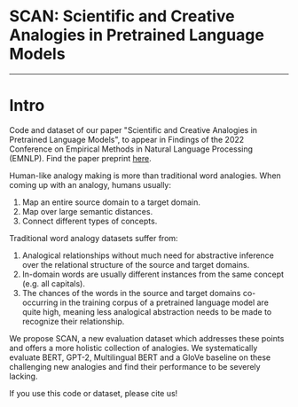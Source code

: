 # SCAN: Scientific and Creative Analogies in Pretrained Language Models
---
# Intro

Code and dataset of our paper "Scientific and Creative Analogies in Pretrained Language Models", to appear in Findings of the 2022 Conference on Empirical Methods in Natural Language Processing (EMNLP). Find the paper preprint [here](https://arxiv.org/abs/2211.15268).


Human-like analogy making is more than traditional word analogies. When coming up with an analogy, humans usually:
1. Map an entire source domain to a target domain.
2. Map over large semantic distances.
3. Connect different types of concepts.

Traditional word analogy datasets suffer from:
1. Analogical relationships without much need for abstractive inference over the relational structure of the source and target domains.
2. In-domain words are usually different instances from the same concept (e.g. all capitals).
3. The chances of the words in the source and target domains co-occurring in the training corpus of a pretrained language model are quite high, meaning less analogical abstraction needs to be made to recognize their relationship.

We propose SCAN, a new evaluation dataset which addresses these points and offers a more holistic collection of analogies. We systematically evaluate BERT, GPT-2, Multilingual BERT and a GloVe baseline on these challenging new analogies and find their performance to be severely lacking.

If you use this code or dataset, please cite us!
